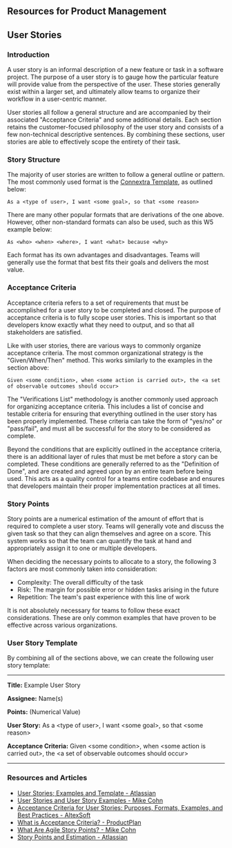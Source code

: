 ## Resources for Product Management

## User Stories

### Introduction

A user story is an informal description of a new feature or task in a software project. The purpose of a user story is to gauge how the particular feature will provide value from the perspective of the user. These stories generally exist within a larger set, and ultimately allow teams to organize their workflow in a user-centric manner.

User stories all follow a general structure and are accompanied by their associated "Acceptance Criteria" and some additional details. Each section retains the customer-focused philosophy of the user story and consists of a few non-technical descriptive sentences. By combining these sections, user stories are able to effectively scope the entirety of their task.

### Story Structure

The majority of user stories are written to follow a general outline or pattern. The most commonly used format is the [Connextra Template](https://www.mountaingoatsoftware.com/agile/user-stories), as outlined below:
```
As a <type of user>, I want <some goal>, so that <some reason>
```
There are many other popular formats that are derivations of the one above. However, other non-standard formats can also be used, such as this W5 example below:
```
As <who> <when> <where>, I want <what> because <why>
```
Each format has its own advantages and disadvantages. Teams will generally use the format that best fits their goals and delivers the most value.

### Acceptance Criteria

Acceptance criteria refers to a set of requirements that must be accomplished for a user story to be completed and closed. The purpose of acceptance criteria is to fully scope user stories. This is important so that developers know exactly what they need to output, and so that all stakeholders are satisfied.

Like with user stories, there are various ways to commonly organize acceptance criteria. The most common organizational strategy is the "Given/When/Then" method. This works similarly to the examples in the section above:
```
Given <some condition>, when <some action is carried out>, the <a set of observable outcomes should occur>
```

The "Verifications List" methodology is another commonly used approach for organizing acceptance criteria. This includes a list of concise and testable criteria for ensuring that everything outlined in the user story has been properly implemented. These criteria can take the form of "yes/no" or "pass/fail", and must all be successful for the story to be considered as complete.

Beyond the conditions that are explicitly outlined in the acceptance criteria, there is an additional layer of rules that must be met before a story can be completed. These conditions are generally referred to as the "Definition of Done", and are created and agreed upon by an entire team before being used. This acts as a quality control for a teams entire codebase and ensures that developers maintain their proper implementation practices at all times.

### Story Points

Story points are a numerical estimation of the amount of effort that is required to complete a user story. Teams will generally vote and discuss the given task so that they can align themselves and agree on a score. This system works so that the team can quantify the task at hand and appropriately assign it to one or multiple developers. 

When deciding the necessary points to allocate to a story, the following 3 factors are most commonly taken into consideration:

- Complexity: The overall difficulty of the task
- Risk: The margin for possible error or hidden tasks arising in the future
- Repetition: The team's past experience with this line of work

It is not absolutely necessary for teams to follow these exact considerations. These are only common examples that have proven to be effective across various organizations.

### User Story Template

By combining all of the sections above, we can create the following user story template:

---

**Title:** Example User Story

**Assignee:** Name(s)

**Points:** (Numerical Value)

**User Story:** As a \<type of user\>, I want \<some goal\>, so that \<some reason\>

**Acceptance Criteria:** Given \<some condition\>, when \<some action is carried out\>, the \<a set of observable outcomes should occur\>

---

### Resources and Articles

- [User Stories; Examples and Template - Atlassian](https://www.atlassian.com/agile/project-management/user-stories#:~:text=software%20user's%20perspective.-,A%20user%20story%20is%20an%20informal%2C%20general%20explanation%20of%20a,value%20back%20to%20the%20customer.)
- [User Stories and User Story Examples - Mike Cohn](https://www.mountaingoatsoftware.com/agile/user-stories)
- [Acceptance Criteria for User Stories: Purposes, Formats, Examples, and Best Practices - AltexSoft](https://www.altexsoft.com/blog/business/acceptance-criteria-purposes-formats-and-best-practices/)
- [What is Acceptance Criteria? - ProductPlan](https://www.productplan.com/glossary/acceptance-criteria/#:~:text=Acceptance%20Criteria%20Definition%201%3A%20%E2%80%9CConditions,meet.%E2%80%9D%20(via%20Google))
- [What Are Agile Story Points? - Mike Cohn](https://www.mountaingoatsoftware.com/blog/what-are-story-points)
- [Story Points and Estimation - Atlassian](https://www.atlassian.com/agile/project-management/estimation)